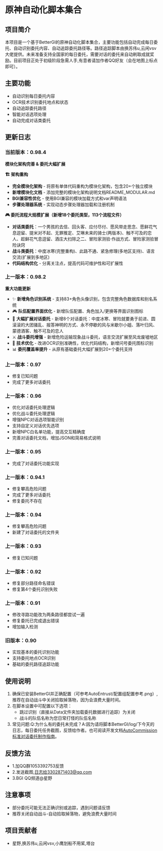 # 原神自动化脚本集合

## 项目简介
本项目是一个基于BetterGI的原神自动化脚本集合，主要功能包括自动完成每日委托、自动识别委托内容、自动追踪委托路径等。路径追踪脚本由换苏伟u,云闲vsv大佬提供。未来准备支持全国家的每日委托，需要对话的委托来自动刷取成就奖励。目前项目正处于初级阶段急需人手,有意者请加作者QQ好友（会在地图上标点即可）。

## 主要功能
- 自动识别每日委托内容
- OCR技术识别委托地点和状态
- 自动追踪委托路径
- 智能对话选项处理
- 自动完成对话类委托

## 更新日志
### 当前版本：0.98.4

**模块化架构完善 & 委托大幅扩展**

**🏗️ 架构重构**
- **完全模块化架构** - 将原有单体代码重构为模块化架构，包含20+个独立模块
- **新增模块化文档** - 添加完整的模块化架构说明文档README_MODULAR.md
- **BGI兼容性优化** - 使用BGI兼容的模块加载方式和var声明语法
- **步骤处理器系统** - 实现动态步骤处理器加载和注册机制

**🎮 委托流程大规模扩展（新增18个委托类型，113个流程文件）**
- **对话类委托**：一个男孩的去信、回头客、应付尽付、愿风带走思念、愿鲜花气息逗留、提米对不起、无罪推定、艾琳未来的骑士(两版本)、触不可及的恋人、趁鲜花气息逗留、酒庄大扫除之二、冒险家测验·作战方式、冒险家测验冒险诀窍
- **战斗类委托**：中度冰寒(完整重构)、此路不通、紧急修理(多地区支持)、语言交流(扩展到多地区)
- **代码结构优化** - 分离关注点，提高代码可维护性和可扩展性

### 上一版本：0.98.2

**重大功能更新**

- ✨ **新增角色识别系统** - 支持83+角色头像识别，包含完整角色数据库和别名系统
- 🎮 **队伍配置界面优化** - 新增队伍配置、角色加入/更换等界面识别图标
- 📝 **大幅扩展对话委托** - 新增8个对话委托：中度冰寒、冒险就要勇于前进、圆滚滚的大团骚乱、报答神明的方式、永不停歇的风与米歇尔小姐、落叶归风、蒙德酒客、触不可及的恋人
- ⚔️ **战斗委托增强** - 新增危险运输现象战斗委托，语言交流扩展至风龙废墟地区
- 🔧 **技术优化** - 改进OCR识别准确性，优化代码结构，新增问号委托图标识别
- 📊 **委托覆盖率提升** - 从原有基础委托大幅扩展到20+个委托支持


### 上一版本：0.97
- 修复已知问题
- 完成了更多对话委托

### 上一版本：0.96
- 优化对话委托处理逻辑
- 优化战斗委托处理逻辑
- 增强NPC对话选项智能识别
- 支持自定义对话优先选项
- 新增NPC白名单功能，提高交互精确度
- 完善对话委托文档，增加JSON和简易格式说明

### 上一版本：0.95
- 完成了对话委托功能实现

### 上一版本：0.94.1
- 修复攀高危险问题
- 完成了更多对话委托
- 修复委托不存在

### 上一版本：0.94
- 修复攀高危险问题
- 新建了对话委托的文件夹

### 上一版本：0.93
- 修复已知问题

### 上一版本：0.92
- 修复部分路径命名错误
- 修复第4个委托识别失败

### 上一版本：0.91
- 修改寻路功能改为两条路径都尝试一遍
- 修复委托已完成退出错误
- 增加输入检测

### 旧版本：0.90
- 实现基本的委托识别功能
- 支持委托地点OCR识别
- 基础的委托路径追踪功能

## 使用说明
1. 确保已安装BetterGI并正确配置（可参考AutoEntrust/配置组配置参考.png）,推荐在自动战斗中关闭拾取掉落物，因为会浪费大量时间。
2. 在脚本设置中可配置以下选项：
   - 跳过识别（直接从Data文件夹加载委托数据进行追踪）为关闭
   - 战斗的队伍名称为您日常打怪的队伍名称
3. 常见问题:Q:为什么有的委托未完成？A:因为请将脚本BetterGI/log/下今天的日志，每日委托任务截图，反馈给作者。也可阅读开发文档[AutoCommission 标准对话委托制作指南](https://gitee.com/babalae/bettergi-scripts-list/blob/main/repo/js/AutoCommission/对话委托制作方法.md)。

## 反馈方法
- 1.加QQ群1053392753反馈
- 2.发送截图,日志给3302871403@qq.com
- 3.BGI QQ频道@星野

## 注意事项
- 部分委托可能无法正确识别或追踪，遇到问题请反馈
- 推荐关闭自动战斗-自动拾取掉落物，避免浪费大量时间

## 项目贡献者
- 星野,换苏伟u,云闲vsv,小鹰划船不用桨,塔台
